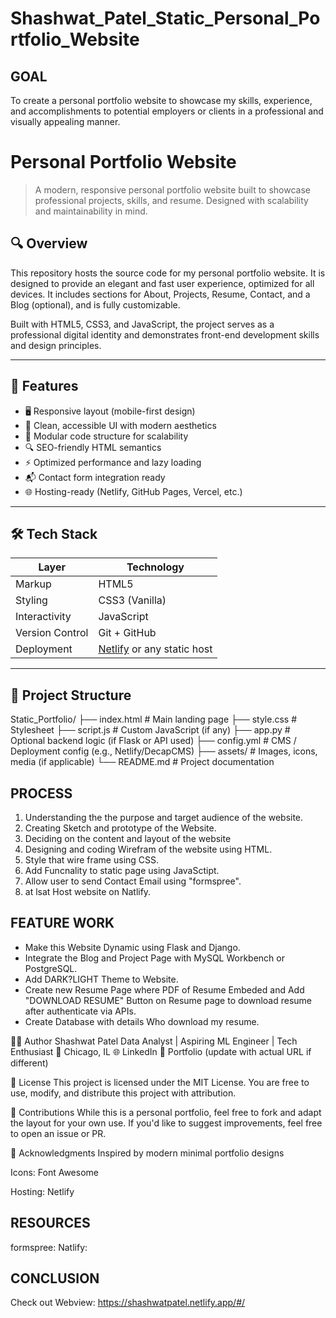 # 

# Shashwat_Patel_Static_Personal_Portfolio_Website

## GOAL
To create a personal portfolio website to showcase my skills, experience, and accomplishments to potential employers or clients in a professional and visually appealing manner.

# Personal Portfolio Website

> A modern, responsive personal portfolio website built to showcase professional projects, skills, and resume. Designed with scalability and maintainability in mind.

## 🔍 Overview

This repository hosts the source code for my personal portfolio website. It is designed to provide an elegant and fast user experience, optimized for all devices. It includes sections for About, Projects, Resume, Contact, and a Blog (optional), and is fully customizable.

Built with HTML5, CSS3, and JavaScript, the project serves as a professional digital identity and demonstrates front-end development skills and design principles.

---

## 🚀 Features

- 🖥️ Responsive layout (mobile-first design)
- 🌙 Clean, accessible UI with modern aesthetics
- 📂 Modular code structure for scalability
- 🔍 SEO-friendly HTML semantics
- ⚡ Optimized performance and lazy loading
- 📬 Contact form integration ready
- 🌐 Hosting-ready (Netlify, GitHub Pages, Vercel, etc.)

---

## 🛠 Tech Stack

| Layer       | Technology     |
|-------------|----------------|
| Markup      | HTML5          |
| Styling     | CSS3 (Vanilla) |
| Interactivity | JavaScript     |
| Version Control | Git + GitHub |
| Deployment | [Netlify](https://www.netlify.com/) or any static host |

---

## 📁 Project Structure

Static_Portfolio/
├── index.html # Main landing page
├── style.css # Stylesheet
├── script.js # Custom JavaScript (if any)
├── app.py # Optional backend logic (if Flask or API used)
├── config.yml # CMS / Deployment config (e.g., Netlify/DecapCMS)
├── assets/ # Images, icons, media (if applicable)
└── README.md # Project documentation





## PROCESS
1. Understanding the the purpose and target audience of the website. 
2. Creating Sketch and prototype of the Website.
3. Deciding on the content and layout of the website
4. Designing and coding Wirefram of the website using HTML.
5. Style that wire frame using CSS.
6. Add Funcnality to static page using JavaSctipt.
7. Allow user to send Contact Email using "formspree".
8. at lsat Host website on Natlify. 





## FEATURE WORK
* Make this Website Dynamic using Flask and Django.
* Integrate the Blog and Project Page with MySQL Workbench or PostgreSQL.
* Add DARK?LIGHT Theme to Website.
* Create new Resume Page where PDF of Resume Embeded and Add "DOWNLOAD RESUME" Button on Resume page to download resume after authenticate via APIs.
* Create Database with details Who download my resume.

🧑‍💻 Author
Shashwat Patel
Data Analyst | Aspiring ML Engineer | Tech Enthusiast
📍 Chicago, IL
🌐 LinkedIn
💼 Portfolio (update with actual URL if different)

📜 License
This project is licensed under the MIT License. You are free to use, modify, and distribute this project with attribution.

🤝 Contributions
While this is a personal portfolio, feel free to fork and adapt the layout for your own use. If you'd like to suggest improvements, feel free to open an issue or PR.

📌 Acknowledgments
Inspired by modern minimal portfolio designs

Icons: Font Awesome

Hosting: Netlify


## RESOURCES
formspree: 
Natlify:

## CONCLUSION
Check out Webview: https://shashwatpatel.netlify.app/#/


